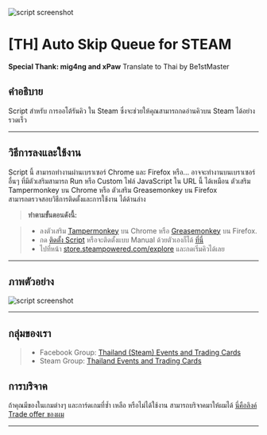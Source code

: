 ![script screenshot](https://img.shields.io/badge/Version-0.2-brightgreen.svg?style=flat)
# [TH] Auto Skip Queue for STEAM
<b>Special Thank: mig4ng and xPaw</b> Translate to Thai by Be1stMaster</br>

คำอธิบาย
-------------------
Script สำหรับ การออโต้รันคิว ใน Steam ซึ่งจะช่วยให้คุณสามารถกดอ่านคิวบน Steam ได้อย่างรวดเร็ว


----------


วิธีการลงและใช้งาน
-------------------

Script นี้ สามารถทำงานผ่านเบราเซอร์ Chrome และ Firefox หรือ... อาจจะทำงานบนเบราเซอร์อื่นๆ ที่มีตัวเสริมสามารถ Run หรือ Custom ไฟล์ JavaScript ใน URL นี้ ได้เหมือน ตัวเสริม Tampermonkey บน Chrome หรือ ตัวเสริม Greasemonkey บน Firefox</br>
สามารถตรวจสอบวิธีการติดตั้งและการใช้งาน ได้ด้านล่าง

> **ทำตามขั้นตอนดังนี้:**

> - ลงตัวเสริม [Tampermonkey](https://chrome.google.com/webstore/detail/tampermonkey/dhdgffkkebhmkfjojejmpbldmpobfkfo) บน Chrome หรือ [Greasemonkey](https://addons.mozilla.org/pt-pt/firefox/addon/greasemonkey/) บน Firefox.
> - กด [ติดตั้ง Script](https://github.com/be1stmaster/TH-Steam/raw/master/TH-Auto-Skip-Queue.user.js) หรือจะติดตั้งแบบ Manual ด้วยตัวเองก็ได้ [ที่นี่](https://github.com/be1stmaster/TH-Steam/blob/master/TH-Auto-Skip-Queue.user.user.js)
> - ไปที่หน้า [store.steampowered.com/explore](http://store.steampowered.com/explore/) และกดเริ่มคิวได้เลย
> 

----------


ภาพตัวอย่าง
-------------------
![script screenshot](http://be1st.blacksuit.info/files/steam/script/ScreenShot2.gif)

----------

กลุ่มของเรา
-------------------
> - Facebook Group: [Thailand (Steam) Events and Trading Cards](https://www.facebook.com/groups/steam.etc)
> - Steam Group: [Thailand Events and Trading Cards](http://steamcommunity.com/groups/TH-ETC)

การบริจาค
-------------------
ถ้าคุณมีของในเกมต่างๆ และการ์ดเกมที่ซ้ำ เหลือ หรือไม่ได้ใช้งาน สามารถบริจาคมาให้ผมได้ [นี่คือลิงค์ Trade offer ของผม](https://steamcommunity.com/tradeoffer/new/?partner=103901685&token=CWIx_60X)

----------
